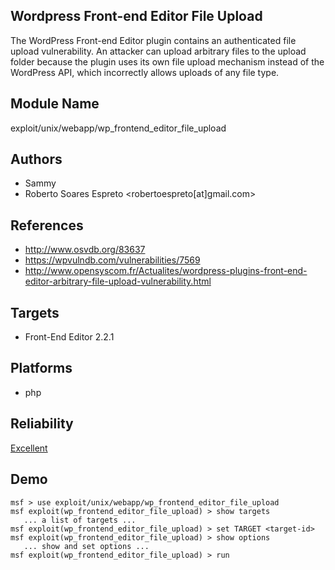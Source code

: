## Wordpress Front-end Editor File Upload

The WordPress Front-end Editor plugin contains an 
authenticated file upload vulnerability. An attacker can 
upload arbitrary files to the upload folder because the 
plugin uses its own file upload mechanism instead of the 
WordPress API, which incorrectly allows uploads of any file 
type.


## Module Name
exploit/unix/webapp/wp_frontend_editor_file_upload

## Authors
* Sammy
* Roberto Soares Espreto <robertoespreto[at]gmail.com>


## References
* http://www.osvdb.org/83637
* https://wpvulndb.com/vulnerabilities/7569
* http://www.opensyscom.fr/Actualites/wordpress-plugins-front-end-editor-arbitrary-file-upload-vulnerability.html



## Targets
* Front-End Editor 2.2.1


## Platforms
* php

## Reliability
[Excellent](https://github.com/rapid7/metasploit-framework/wiki/Exploit-Ranking)

## Demo

```
msf > use exploit/unix/webapp/wp_frontend_editor_file_upload
msf exploit(wp_frontend_editor_file_upload) > show targets
   ... a list of targets ...
msf exploit(wp_frontend_editor_file_upload) > set TARGET <target-id>
msf exploit(wp_frontend_editor_file_upload) > show options
   ... show and set options ...
msf exploit(wp_frontend_editor_file_upload) > run
```
    
    